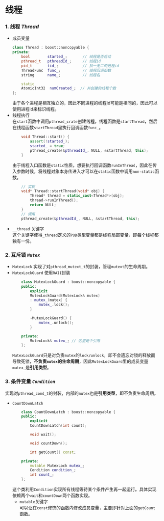 # 线程
### 1. 线程 ***Thread***
+ 成员变量
    ```cpp
    class Thread : boost::noncopyable {
    private:
        bool        started_;       // 线程是否启动
        pthread_t   pthreadId_;     // 线程id 
        pid_t       tid_;           // 独一无二的进程id
        ThreadFunc  func_;          // 线程回调函数
        string      name_;          // 线程名

        static 
        AtomicInt32  numCreated_;  // 共创建的线程个数
    };
    ```
    由于各个进程是相互独立的，因此不同进程的线程id可能是相同的，因此可以使用进程id来标识线程。
+ 线程执行  
    在`start`函数中调用`pthread_crate`创建线程，线程函数是`startThread`，然后在线程函数`startThread`里执行回调函数`func_`。
    ```cpp
        void Thread::start() {
            assert(!started_);
            started_ = true;
            pthread_create(&pthreadId_, NULL, &startThread, this);
        } 
    ```
    由于线程入口函数是`static`性质，想要执行回调函数`runInThread`，因此在传入参数时候，将线程对象本身传进入才可以在`static`函数中调用`non-static`函数。
    ```cpp
        // 实现
        void* Thread::startThread(void* obj) {
            Thread* thread = static_cast<Thread*>(obj);
            thread->runInThread(); 
            return NULL;
        }   
        // 调用
        pthread_create(&pthreadId_, NULL, &startThread, this);
     ```
+ `__thread` 关键字   
    这个关键字使得`_thread`定义的`POD`类型变量都是线程局部变量，即每个线程都独有一份。

### 2. 互斥锁 ***`Mutex`***
+ `MutexLock`
    实现了对`pthread_mutext_t`的封装，管理`mutext`的生命周期。
+ `MutexLockGuard` 使用`RAII`封装
    ```cpp
        class MutexLockGuard : boost::noncopyable {
        public:
            explicit 
            MutexLockGuard(MutexLock& mutex)
            : mutex_(mutex) {
                mutex_.lock();
            }

            ~MutexLockGuard() {
                mutex_.unlock();
            }

        private:
            MutexLock& mutex_; // 这里是个引用
        };
    ```
    `MutexLockGuard`只是对负责`mutex`的`lock/unlock`，即不会遗忘对锁的释放而导致死锁，**不负责`mutex`的生命周期**，因此`MutexLockGuard`里的成员变量`mutex_`是**引用类型**。   
### 3. 条件变量 ***`Condition`***
实现对`pthread_cond_t`的封装，内部的`mutex`也是**引用类型**，即不负责生命周期。
+ `CountDownLatch`
    ```cpp
        class CountDownLatch : boost::noncopyable {
        public:
            explicit 
            CountDownLatch(int count);

            void wait();

            void countDown();

            int getCount() const;

        private:
            mutable MutexLock mutex_;
            Condition condition_;
            int count_;
        };
    ```
    这个类利用`Condition`实现所有线程等待某个条件产生再一起运行。具体实现依赖两个`wait`和`countDown`两个函数实现。
    + `mutable`关键字  
    可以让在`const`修饰的函数内修改成员变量，主要即针对上面的`getCount`函数。